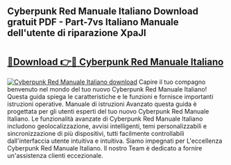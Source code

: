 ## Cyberpunk Red Manuale Italiano Download gratuit PDF - Part-7vs Italiano Manuale dell'utente di riparazione XpaJI

# <h2><a href="http://dfchw8y.blite.top/?on=Cyberpunk+Red+Manuale+Italiano">🔗Download 👉🔴 Cyberpunk Red Manuale Italiano</a></h2>

[![Cyberpunk Red Manuale Italiano download](https://i.imgur.com/lujVjoI.png)](http://dfchw8y.blite.top/?on=Cyberpunk+Red+Manuale+Italiano)
Capire il tuo compagno benvenuto nel mondo del tuo nuovo Cyberpunk Red Manuale Italiano! Questa guida spiega le caratteristiche e le funzioni e fornisce importanti istruzioni operative. Manuale di istruzioni Avanzato questa guida è progettata per gli utenti esperti del tuo nuovo Cyberpunk Red Manuale Italiano. Le funzionalità avanzate di Cyberpunk Red Manuale Italiano includono geolocalizzazione, avvisi intelligenti, temi personalizzabili e sincronizzazione di più dispositivi, tutti facilmente controllabili dall'interfaccia utente intuitiva e intuitiva. Siamo impegnati per L'eccellenza Cyberpunk Red Manuale Italiano. Il nostro Team è dedicato a fornire un'assistenza clienti eccezionale.
